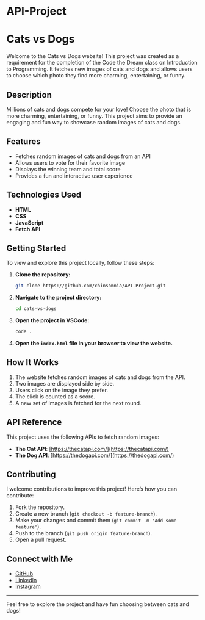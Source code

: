 # API-Project

# Cats vs Dogs

Welcome to the Cats vs Dogs website! This project was created as a requirement for the completion of the Code the Dream class on Introduction to Programming. It fetches new images of cats and dogs and allows users to choose which photo they find more charming, entertaining, or funny.

## Description

Millions of cats and dogs compete for your love! Choose the photo that is more charming, entertaining, or funny. This project aims to provide an engaging and fun way to showcase random images of cats and dogs.

## Features

- Fetches random images of cats and dogs from an API
- Allows users to vote for their favorite image
- Displays the winning team and total score
- Provides a fun and interactive user experience

## Technologies Used

- **HTML**
- **CSS**
- **JavaScript**
- **Fetch API**

## Getting Started

To view and explore this project locally, follow these steps:

1. **Clone the repository:**

   ```bash
   git clone https://github.com/chinsomnia/API-Project.git
   ```

2. **Navigate to the project directory:**

   ```bash
   cd cats-vs-dogs
   ```

3. **Open the project in VSCode:**

   ```bash
   code .
   ```

4. **Open the `index.html` file in your browser to view the website.**

## How It Works

1. The website fetches random images of cats and dogs from the API.
2. Two images are displayed side by side.
3. Users click on the image they prefer.
4. The click is counted as a score.
5. A new set of images is fetched for the next round.

## API Reference

This project uses the following APIs to fetch random images:

- **The Cat API**: [https://thecatapi.com/](https://thecatapi.com/)
- **The Dog API**: [https://thedogapi.com/](https://thedogapi.com/)

## Contributing

I welcome contributions to improve this project! Here’s how you can contribute:

1. Fork the repository.
2. Create a new branch (`git checkout -b feature-branch`).
3. Make your changes and commit them (`git commit -m 'Add some feature'`).
4. Push to the branch (`git push origin feature-branch`).
5. Open a pull request.

## Connect with Me

- [GitHub](https://github.com/chinsomnia)
- [LinkedIn](https://www.linkedin.com/in/chinantalan/)
- [Instagram](https://www.instagram.com/chinstagrammed)

---

Feel free to explore the project and have fun choosing between cats and dogs!
